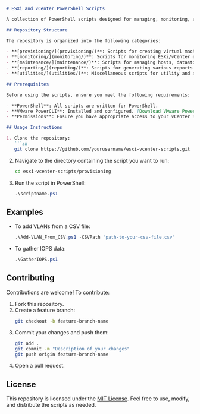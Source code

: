 ```markdown
# ESXi and vCenter PowerShell Scripts

A collection of PowerShell scripts designed for managing, monitoring, and automating tasks in VMware ESXi and vCenter Server environments.

## Repository Structure

The repository is organized into the following categories:

- **[provisioning/](provisioning/)**: Scripts for creating virtual machines, VLANs, and other provisioning tasks.
- **[monitoring/](monitoring/)**: Scripts for monitoring ESXi/vCenter environments and gathering performance data.
- **[maintenance/](maintenance/)**: Scripts for managing hosts, datastores, and network configurations.
- **[reporting/](reporting/)**: Scripts for generating various reports about your VMware environment.
- **[utilities/](utilities/)**: Miscellaneous scripts for utility and administrative purposes.

## Prerequisites

Before using the scripts, ensure you meet the following requirements:

- **PowerShell**: All scripts are written for PowerShell.
- **VMware PowerCLI**: Installed and configured. [Download VMware PowerCLI here](https://developer.vmware.com/powercli/).
- **Permissions**: Ensure you have appropriate access to your vCenter Server or ESXi host.

## Usage Instructions

1. Clone the repository:
   ```sh
   git clone https://github.com/yourusername/esxi-vcenter-scripts.git
   ```
2. Navigate to the directory containing the script you want to run:
   ```sh
   cd esxi-vcenter-scripts/provisioning
   ```
3. Run the script in PowerShell:
   ```powershell
   .\scriptname.ps1
   ```

## Examples

- To add VLANs from a CSV file:
   ```powershell
   .\Add-VLAN_From_CSV.ps1 -CSVPath "path-to-your-csv-file.csv"
   ```
- To gather IOPS data:
   ```powershell
   .\GatherIOPS.ps1
   ```

## Contributing

Contributions are welcome! To contribute:

1. Fork this repository.
2. Create a feature branch:
   ```sh
   git checkout -b feature-branch-name
   ```
3. Commit your changes and push them:
   ```sh
   git add .
   git commit -m "Description of your changes"
   git push origin feature-branch-name
   ```
4. Open a pull request.

## License

This repository is licensed under the [MIT License](LICENSE). Feel free to use, modify, and distribute the scripts as needed.
```
